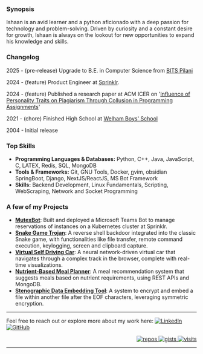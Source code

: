 
### Synopsis

Ishaan is an avid learner and a python aficionado with a deep passion for technology and problem-solving.
Driven by curiosity and a constant desire for growth, Ishaan is always on the lookout for new opportunities to expand his knowledge and skills.


### Changelog

2025 - (pre-release) Upgrade to B.E. in Computer Science from [BITS Pilani](https://www.bits-pilani.ac.in/)

2024 - (feature) Product Engineer at [Sprinklr](https://www.sprinklr.com/).

2024 - (feature) Published a research paper at ACM ICER on '[Influence of Personality Traits on Plagiarism Through Collusion in Programming Assignments](https://dl.acm.org/doi/10.1145/3632620.3671121)'

2021 - (chore) Finished High School at [Welham Boys' School](https://www.welhamboys.org/)

2004 - Initial release

### Top Skills

- **Programming Languages & Databases:** Python, C++, Java, JavaScript, C, LATEX, Redis, SQL, MongoDB
- **Tools & Frameworks:** Git, GNU Tools, Docker, [n](https://neovim.io/)vim, obsidian SpringBoot, Django, NextJS/ReactJS, MS Bot Framework
- **Skills:** Backend Development, Linux Fundamentals, Scripting, WebScraping, Network and Socket Programming

### A few of my Projects

- **[MutexBot](https://github.com/ishaan-kapoor/MutexBot)**: Built and deployed a Microsoft Teams Bot to manage reservations of instances on a Kubernetes cluster at Sprinklr.
- **[Snake Game Trojan](https://github.com/ishaan-kapoor/CommandLineTrojan)**: A reverse shell backdoor integrated into the classic Snake game, with functionalities like file transfer, remote command execution, keylogging, screen and clipboard capture.
- **[Virtual Self Driving Car](https://github.com/ishaan-kapoor/NeuralNetworkCar)**: A neural network-driven virtual car that navigates through a complex track in the browser, complete with real-time visualizations.
- **[Nutrient-Based Meal Planner](https://github.com/ishaan-kapoor/MealPlanner)**: A meal recommendation system that suggests meals based on nutrient requirements, using REST APIs and MongoDB.
- **[Stenographic Data Embedding Tool](https://github.com/ishaan-kapoor/FileHidder)**: A system to encrypt and embed a file within another file after the EOF characters, leveraging symmetric encryption.

----
<!-- 
[![](https://github-readme-stats.vercel.app/api/pin/?username=ishaan-kapoor&repo=CommandLineTrojan&hide_border=true&theme=transparent)](https://github.com/ishaan-kapoor/CommandLineTrojan)
[![](https://github-readme-stats.vercel.app/api/pin/?username=ishaan-kapoor&repo=NeuralNetworkCar&hide_border=true&theme=transparent)](https://github.com/ishaan-kapoor/NeuralNetworkCar)
[![](https://github-readme-stats.vercel.app/api/pin/?username=ishaan-kapoor&repo=MealPlanner&hide_border=true&theme=transparent)](https://github.com/ishaan-kapoor/MealPlanner)
[![](https://github-readme-stats.vercel.app/api/pin/?username=ishaan-kapoor&repo=FileHidder&hide_border=true&theme=transparent)](https://github.com/ishaan-kapoor/FileHidder)

----
 -->

Feel free to reach out or explore more about my work here: 
<a href="https://www.linkedin.com/in/ishaankapoor2506" target="_blank">
  <img alt="LinkedIn" src="https://img.shields.io/badge/-ishaankapoor2506-0077B5?style=flat-square&logo=Linkedin&logoColor=white" />
</a>
<a href="https://github.com/ishaan-kapoor/" target="_blank">
  <img alt="GitHub" src="https://img.shields.io/badge/-ishaan--kapoor-000000?style=flat-square&logo=GitHub&logoColor=white" />
</a>

<p align="right">
  <a href="https://github.com/ishaan-kapoor" target="_blank">
   <img alt="repos" src="https://badges.pufler.dev/repos/ishaan-kapoor?logo=GitHub&label=repos&color=success&logoColor=white&style=flat-square" />
   <img alt="gists" src="https://badges.pufler.dev/gists/ishaan-kapoor?logo=GitHub&label=gists&color=success&logoColor=white&style=flat-square" />
   <img alt="visits" src="https://badges.pufler.dev/visits/ishaan-kapoor/ishaan-kapoor?logo=GitHub&label=visits&color=success&logoColor=white&style=flat-square" />
 </a>
 
</p>

---

<!-- <p align="center">
  <img alt="GitHub Stats" width="480px" src="https://github-readme-stats.vercel.app/api?username=ishaan-kapoor&show_icons=true&theme=transparent&hide_border=true" />
  </br>
  <img alt="Top Language" width="480px" src="https://github-readme-stats.vercel.app/api/top-langs/?username=ishaan-kapoor&theme=transparent&hide_border=true&layout=compact&langs_count=11&include_all_commits=true" />
</p>
<p align="center"> 
  Visitor count<br>
  <img src="https://profile-counter.glitch.me/ishaan-kapoor/count.svg" />
</p> -->
